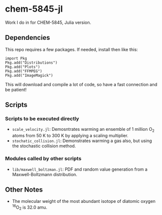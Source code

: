 # chem-5845-jl
Work I do in for CHEM-5845, Julia version.

## Dependencies

This repo requires a few packages. If needed, install then like this:

```
import Pkg
Pkg.add("Distributions")
Pkg.add("Plots")
Pkg.add("FFMPEG")
Pkg.add("ImageMagick")
```

This will download and compile a lot of code, so have a fast connection and be patient!

## Scripts

### Scripts to be executed directly

- `scale_velocity.jl`: Demosntrates warming an ensemble of 1 million O<sub>2</sub> atoms from 50 K to 300 K by applying a scaling multiplier.
- `stochatic_collision.jl`: Demonstrates warming a gas also, but using the stochastic collision method.

### Modules called by other scripts

- `lib/maxwell_boltzman.jl`: PDF and random value generation from a Maxwell-Boltzmann distribution.

## Other Notes

- The molecular weight of the most abundant isotope of diatomic oxygen <sup>16</sup>O<sub>2</sub> is 32.0 amu.

